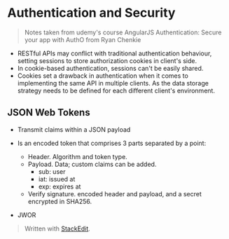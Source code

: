 # Authentication and Security

> Notes taken from udemy's course AngularJS Authentication: Secure your app with AuthO from Ryan Chenkie

- RESTful APIs may conflict with traditional authentication behaviour, setting sessions to store authorization cookies in client's side.
- In cookie-based authentication, sessions can't be easily shared.
- Cookies set a drawback in authentication when it comes to implementing the same API in multiple clients. As the data storage strategy needs to be defined for each different client's environment.

## JSON Web Tokens

- Transmit claims within a JSON payload
- Is an encoded token that comprises 3 parts separated by a point: 
	- Header. Algorithm and token type.
	- Payload. Data; custom claims can be added.
		- sub: user
		- iat: issued at
		- exp: expires at
	- Verify signature. encoded header and payload, and a secret encrypted in SHA256.

- JWOR




> Written with [StackEdit](https://stackedit.io/).

<!--stackedit_data:
eyJoaXN0b3J5IjpbNDE1NTQ4NTg5LC0xOTEwNzE0MDIzLDI5ND
g1NTUwOV19
-->